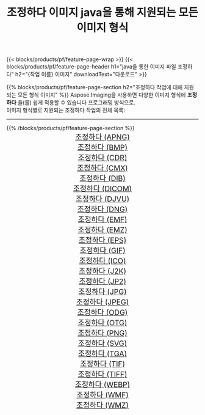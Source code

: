 ﻿---
title: 조정하다 이미지 java을 통해 지원되는 모든 이미지 형식 
weight: 3920
url: /ko/java/adjust 
lang: ko
langdirlevel: 2
locales: zh-hans,ja,it,ru,de,es,fr,nl,id,lt,pl,pt,vi,tr,ko,zh-hant,ar,hi,th,sv,cs,uk,he
description: Aspose.Imaging을 사용하면 java을 통해 쉽게 조정하다 이미지를 만들 수 있습니다.
---

{{< blocks/products/pf/feature-page-wrap >}}
{{< blocks/products/pf/feature-page-header h1="java을 통한 이미지 파일 조정하다" h2="{작업 이름} 이미지" downloadText="다운로드" >}}


{{% blocks/products/pf/feature-page-section  h2="조정하다 작업에 대해 지원되는 모든 형식 이미지" %}}
Aspose.Imaging을 사용하면 다양한 이미지 형식에 **조정하다** 을(를) 쉽게 적용할 수 있습니다 프로그래밍 방식으로. 
<br/>
이미지 형식별로 지원되는 조정하다 작업의 전체 목록:
<hr/>
{{% /blocks/products/pf/feature-page-section %}}
<div class="container-fluid productfamilypage bg-gray">
    <div class="convertypes bg-gray agp-content section">
        <div class="container">
		<div class="row other-converters" style="gap: 10px;font-size: 19px;text-align:center;">
		    <div class='col-md-2 other-converter remove-lp remove-rp'><a href="/imaging/ko/java/adjust/apng" style="padding:15px;">조정하다 (APNG)</a></div><div class='col-md-2 other-converter remove-lp remove-rp'><a href="/imaging/ko/java/adjust/bmp" style="padding:15px;">조정하다 (BMP)</a></div><div class='col-md-2 other-converter remove-lp remove-rp'><a href="/imaging/ko/java/adjust/cdr" style="padding:15px;">조정하다 (CDR)</a></div><div class='col-md-2 other-converter remove-lp remove-rp'><a href="/imaging/ko/java/adjust/cmx" style="padding:15px;">조정하다 (CMX)</a></div><div class='col-md-2 other-converter remove-lp remove-rp'><a href="/imaging/ko/java/adjust/dib" style="padding:15px;">조정하다 (DIB)</a></div><div class='col-md-2 other-converter remove-lp remove-rp'><a href="/imaging/ko/java/adjust/dicom" style="padding:15px;">조정하다 (DICOM)</a></div><div class='col-md-2 other-converter remove-lp remove-rp'><a href="/imaging/ko/java/adjust/djvu" style="padding:15px;">조정하다 (DJVU)</a></div><div class='col-md-2 other-converter remove-lp remove-rp'><a href="/imaging/ko/java/adjust/dng" style="padding:15px;">조정하다 (DNG)</a></div><div class='col-md-2 other-converter remove-lp remove-rp'><a href="/imaging/ko/java/adjust/emf" style="padding:15px;">조정하다 (EMF)</a></div><div class='col-md-2 other-converter remove-lp remove-rp'><a href="/imaging/ko/java/adjust/emz" style="padding:15px;">조정하다 (EMZ)</a></div><div class='col-md-2 other-converter remove-lp remove-rp'><a href="/imaging/ko/java/adjust/eps" style="padding:15px;">조정하다 (EPS)</a></div><div class='col-md-2 other-converter remove-lp remove-rp'><a href="/imaging/ko/java/adjust/gif" style="padding:15px;">조정하다 (GIF)</a></div><div class='col-md-2 other-converter remove-lp remove-rp'><a href="/imaging/ko/java/adjust/ico" style="padding:15px;">조정하다 (ICO)</a></div><div class='col-md-2 other-converter remove-lp remove-rp'><a href="/imaging/ko/java/adjust/j2k" style="padding:15px;">조정하다 (J2K)</a></div><div class='col-md-2 other-converter remove-lp remove-rp'><a href="/imaging/ko/java/adjust/jp2" style="padding:15px;">조정하다 (JP2)</a></div><div class='col-md-2 other-converter remove-lp remove-rp'><a href="/imaging/ko/java/adjust/jpg" style="padding:15px;">조정하다 (JPG)</a></div><div class='col-md-2 other-converter remove-lp remove-rp'><a href="/imaging/ko/java/adjust/jpeg" style="padding:15px;">조정하다 (JPEG)</a></div><div class='col-md-2 other-converter remove-lp remove-rp'><a href="/imaging/ko/java/adjust/odg" style="padding:15px;">조정하다 (ODG)</a></div><div class='col-md-2 other-converter remove-lp remove-rp'><a href="/imaging/ko/java/adjust/otg" style="padding:15px;">조정하다 (OTG)</a></div><div class='col-md-2 other-converter remove-lp remove-rp'><a href="/imaging/ko/java/adjust/png" style="padding:15px;">조정하다 (PNG)</a></div><div class='col-md-2 other-converter remove-lp remove-rp'><a href="/imaging/ko/java/adjust/svg" style="padding:15px;">조정하다 (SVG)</a></div><div class='col-md-2 other-converter remove-lp remove-rp'><a href="/imaging/ko/java/adjust/tga" style="padding:15px;">조정하다 (TGA)</a></div><div class='col-md-2 other-converter remove-lp remove-rp'><a href="/imaging/ko/java/adjust/tif" style="padding:15px;">조정하다 (TIF)</a></div><div class='col-md-2 other-converter remove-lp remove-rp'><a href="/imaging/ko/java/adjust/tiff" style="padding:15px;">조정하다 (TIFF)</a></div><div class='col-md-2 other-converter remove-lp remove-rp'><a href="/imaging/ko/java/adjust/webp" style="padding:15px;">조정하다 (WEBP)</a></div><div class='col-md-2 other-converter remove-lp remove-rp'><a href="/imaging/ko/java/adjust/wmf" style="padding:15px;">조정하다 (WMF)</a></div><div class='col-md-2 other-converter remove-lp remove-rp'><a href="/imaging/ko/java/adjust/wmz" style="padding:15px;">조정하다 (WMZ)</a></div>
                </div>
        </div>
    </div>
</div>
<br/>
